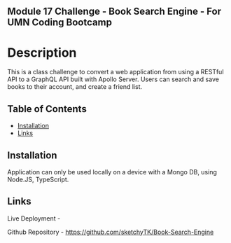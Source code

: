 ## Module 17 Challenge - Book Search Engine - For UMN Coding Bootcamp

# Description 
This is a class challenge to convert a web application from using a RESTful API to a GraphQL API built with Apollo Server. Users can search and save books to their account, and create a friend list. 

## Table of Contents

- [Installation](#installation)
- [Links](#links)

## Installation<a id="installation"></a>

Application can only be used locally on a device with a Mongo DB, using Node.JS, TypeScript. 

## Links<a id="links"></a>

Live Deployment - 

Github Repository - https://github.com/sketchyTK/Book-Search-Engine